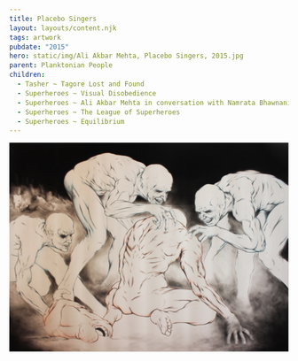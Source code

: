 ```yaml
---
title: Placebo Singers
layout: layouts/content.njk
tags: artwork
pubdate: "2015"
hero: static/img/Ali Akbar Mehta, Placebo Singers, 2015.jpg
parent: Planktonian People
children:
  - Tasher ~ Tagore Lost and Found
  - Superheroes ~ Visual Disobedience
  - Superheroes ~ Ali Akbar Mehta in conversation with Namrata Bhawnani
  - Superheroes ~ The League of Superheroes
  - Superheroes ~ Equilibrium
---
```

![Placebo Singers, 2015, graphite and charcoal on Hahnemühle paper](/static/img/ali-akbar-mehta-placebo-singers-2015.jpg)
